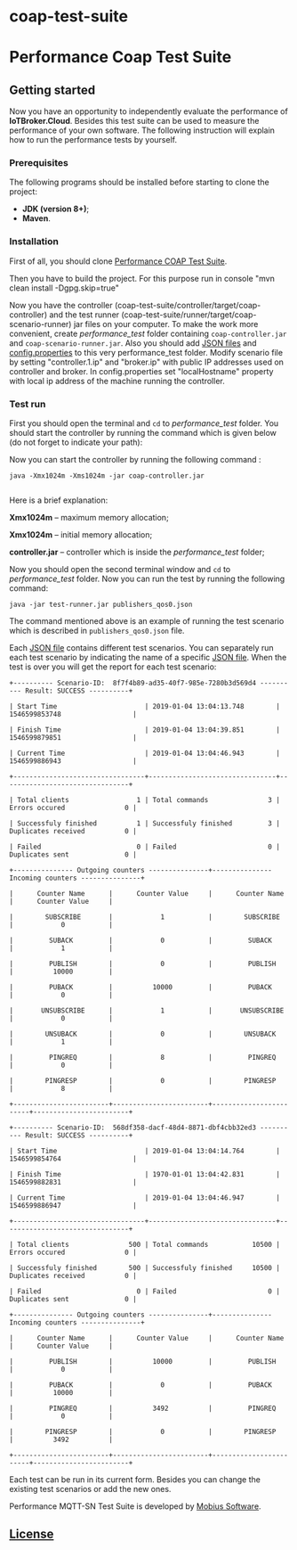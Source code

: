 # coap-test-suite
# Performance Сoap Test Suite

## Getting started

Now you have an opportunity to independently evaluate the performance of **IoTBroker.Cloud**. 
Besides this test suite can be used to measure the performance of your own software. The following instruction will 
explain how to run the performance tests by yourself.

### Prerequisites

The following programs should be installed before starting to clone the project:

* **JDK (version 8+)**;
* **Maven**.

### Installation

First of all, you should clone [Performance COAP Test Suite](https://github.com/mobius-software-ltd/coap-test-suite).

Then you have to build the project. For this purpose run in console "mvn clean install -Dgpg.skip=true" 

Now you have the controller (coap-test-suite/controller/target/coap-controller) and the test runner 
(coap-test-suite/runner/target/coap-scenario-runner) jar files on your computer.
To make the work more convenient, create _performance_test_ folder containing
`coap-controller.jar` and `coap-scenario-runner.jar`.
Also you should add [JSON files](https://github.com/mobius-software-ltd/mqtt-sn-test-suite/blob/master/runner/src/test/resources/json) and [config.properties](https://github.com/mobius-software-ltd/mqtt-sn-test-suite/blob/master/controller/src/main/resources/config.properties) to this very performance_test folder. 
Modify scenario file by setting "controller.1.ip" and "broker.ip" with public IP addresses used on controller and broker.
In config.properties set "localHostname" property with local ip address of the machine running the controller.

### Test run

First you should open the terminal and `cd` to _performance_test_ folder. You should start the controller by running
the command which is given below (do not forget to indicate your path):
 

Now you can start the controller by running the following command :

```
java -Xmx1024m -Xms1024m -jar coap-controller.jar
 
```
Here is a brief explanation:

**Xmx1024m** – maximum memory allocation;

**Xmx1024m** – initial memory allocation;

**controller.jar** – controller which is inside the _performance_test_ folder;


Now you should open the second terminal window and `cd` to _performance_test_ folder. 
Now you can run the test by running the following command:
```
java -jar test-runner.jar publishers_qos0.json
```
The command mentioned above is an example of running the test scenario which is described in `publishers_qos0.json` file.

Each [JSON file](https://github.com/mobius-software-ltd/mqtt-sn-test-suite/blob/master/runner/src/test/resources/json) contains different test scenarios. You can separately run each test scenario by indicating the name of a specific [JSON file](https://github.com/mobius-software-ltd/mqtt-sn-test-suite/blob/master/runner/src/test/resources/json). When the test is over you will get the report for each test scenario:
```
+---------- Scenario-ID:  8f7f4b89-ad35-40f7-985e-7280b3d569d4 ---------- Result: SUCCESS ----------+ 

| Start Time                      | 2019-01-04 13:04:13.748        | 1546599853748                  | 

| Finish Time                     | 2019-01-04 13:04:39.851        | 1546599879851                  | 

| Current Time                    | 2019-01-04 13:04:46.943        | 1546599886943                  | 

+---------------------------------+--------------------------------+--------------------------------+ 

| Total clients                 1 | Total commands               3 | Errors occured               0 | 

| Successfuly finished          1 | Successfuly finished         3 | Duplicates received          0 | 

| Failed                        0 | Failed                       0 | Duplicates sent              0 | 

+--------------- Outgoing counters ---------------+--------------- Incoming counters ---------------+ 

|      Counter Name      |      Counter Value     |      Counter Name      |      Counter Value     | 

|        SUBSCRIBE       |            1           |        SUBSCRIBE       |            0           | 

|         SUBACK         |            0           |         SUBACK         |            1           | 

|         PUBLISH        |            0           |         PUBLISH        |          10000         | 

|         PUBACK         |          10000         |         PUBACK         |            0           | 

|       UNSUBSCRIBE      |            1           |       UNSUBSCRIBE      |            0           | 

|        UNSUBACK        |            0           |        UNSUBACK        |            1           | 

|         PINGREQ        |            8           |         PINGREQ        |            0           | 

|        PINGRESP        |            0           |        PINGRESP        |            8           | 

+------------------------+------------------------+------------------------+------------------------+ 

+---------- Scenario-ID:  568df358-dacf-48d4-8871-dbf4cbb32ed3 ---------- Result: SUCCESS ----------+ 

| Start Time                      | 2019-01-04 13:04:14.764        | 1546599854764                  | 

| Finish Time                     | 1970-01-01 13:04:42.831        | 1546599882831                  | 

| Current Time                    | 2019-01-04 13:04:46.947        | 1546599886947                  | 

+---------------------------------+--------------------------------+--------------------------------+ 

| Total clients               500 | Total commands           10500 | Errors occured               0 | 

| Successfuly finished        500 | Successfuly finished     10500 | Duplicates received          0 | 

| Failed                        0 | Failed                       0 | Duplicates sent              0 | 

+--------------- Outgoing counters ---------------+--------------- Incoming counters ---------------+ 

|      Counter Name      |      Counter Value     |      Counter Name      |      Counter Value     | 

|         PUBLISH        |          10000         |         PUBLISH        |            0           | 

|         PUBACK         |            0           |         PUBACK         |          10000         | 

|         PINGREQ        |          3492          |         PINGREQ        |            0           | 

|        PINGRESP        |            0           |        PINGRESP        |          3492          | 

+------------------------+------------------------+------------------------+------------------------+
```
Each test can be run in its current form.
Besides you can change the existing test scenarios or add the new ones.

Performance MQTT-SN Test Suite is developed by [Mobius Software](http://mobius-software.com).

## [License](LICENSE.md)
